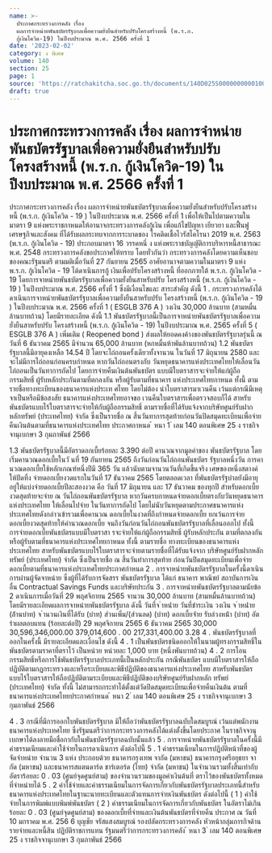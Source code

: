 ```yaml
---
name: >-
  ประกาศกระทรวงการคลัง เรื่อง
  ผลการจำหน่ายพันธบัตรรัฐบาลเพื่อความยั่งยืนสำหรับปรับโครงสร้างหนี้ (พ.ร.ก.
  กู้เงินโควิด-19) ในปีงบประมาณ พ.ศ. 2566 ครั้งที่ 1
date: '2023-02-02'
category: ง พิเศษ
volume: 140
section: 25
page: 1
source: 'https://ratchakitcha.soc.go.th/documents/140D025S0000000000100.pdf'
draft: true
---
```


# ประกาศกระทรวงการคลัง เรื่อง ผลการจำหน่ายพันธบัตรรัฐบาลเพื่อความยั่งยืนสำหรับปรับโครงสร้างหนี้ (พ.ร.ก. กู้เงินโควิด-19) ในปีงบประมาณ พ.ศ. 2566 ครั้งที่ 1

ประกาศกระทรวงการคลัง เรื่อง ผลการจำหน่ายพันธบัตรรัฐบาลเพื่อความยั่งยืนสำหรับปรับโครงสร้างหนี้ (พ.ร.ก. กู้เงินโควิด - 19 ) ในปีงบประมาณ พ.ศ. 2566 ครั้งที่ 1 เพื่อให้เป็นไปตามความในมาตรา 9 แห่งพระราชกาหนดให้อานาจกระทรวงการคลังกู้เงิน เพื่อแก้ไขปัญหา เยียวยา และฟื้นฟูเศรษฐกิจและสังคม ที่ได้รับผลกระทบจากการระบาดของ โรคติดเชื้อไวรัสโคโรนา 2019 พ.ศ. 2563 (พ.ร.ก. กู้เงินโควิด - 19) ประกอบมาตรา 16 วรรคหนึ่ ง แห่งพระราชบัญญัติการบริหารหนี้สาธารณะ พ.ศ. 2548 กระทรวงการคลังขอประกาศให้ทราบ โดยทั่วกันว่า กระทรวงการคลังโดยความเห็นชอบของคณะรัฐมนตรี ตามมติเมื่อวันที่ 27 กันยายน 2565 อาศัยอานาจตามความในมาตรา 9 แห่ง พ.ร.ก. กู้เงินโควิด - 19 ได้ดาเนินการกู้ เงินเพื่อปรับโครงสร้างหนี้ ที่ออกภายใต้ พ.ร.ก. กู้เงินโควิด - 19 โดยการจาหน่ายพันธบัตรรัฐบาลเพื่อความยั่งยืนสาหรับปรับ โครงสร้างหนี้ (พ.ร.ก. กู้เงินโควิด - 19 ) ในปีงบประมาณ พ.ศ. 2566 ครั้งที่ 1 ซึ่งมีเงื่อนไขและ สาระสำคัญ ดังนี้ 1 . กระทรวงการคลังได้ดาเนินการจาหน่ายพันธบัตรรัฐบาลเพื่อความยั่งยืนสาหรับปรับ โครงสร้างหนี้ (พ.ร.ก. กู้เงินโควิด - 19 ) ในปีงบประมาณ พ.ศ. 2566 ครั้งที่ 1 ( ESGLB 376 A ) วงเงิน 30,000 ล้านบาท (สามหมื่นล้านบาทถ้วน) โดยมีรายละเอียด ดังนี้ 1.1 พันธบัตรรัฐบาลนี้เป็นการจาหน่ายพันธบัตรรัฐบาลเพื่อความยั่งยืนสาหรับปรับ โครงสร้างหนี้ (พ.ร.ก. กู้เงินโควิด - 19) ในปีงบประมาณ พ.ศ. 2565 ครั้งที่ 5 ( ESGLB 376 A ) เพิ่มเติม ( Reopened bond ) ส่งผลให้ยอดคงค้างของพันธบัตรรัฐบาลรุ่นนี้ ณ วันที่ 6 ธันวาคม 2565 มีจำนวน 65,000 ล้านบาท (หกหมื่นห้าพันล้านบาทถ้วน) 1.2 พันธบัตรรัฐบาลนี้มีอายุคงเหลือ 14.54 ปี โดยจะไถ่ถอนครั้งเดียวทั้งจานวน ในวันที่ 17 มิถุนายน 2580 และจะไม่มีการไถ่ถอนก่อนครบกำหนด หากวันไถ่ถอนตรงกับ วันหยุดธนาคารแห่งประเทศไทยให้เลื่อนวันไถ่ถอนเป็นวันทาการถัดไป โดยการจ่ายคืนเงินต้นพันธบัตร แบบมีใบตราสารจะจ่ายให้แก่ผู้ถือกรรมสิทธิ์ ผู้รับหลักประกันตามที่ตกลงกัน หรือผู้รับตามที่ธนาคาร แห่งประเทศไทยกาหนด ทั้งนี้ ตามรายชื่อทางทะเบียนของธนาคารแห่งประเท ศไทย โดยไม่ต้อง นำใบตราสารมาเวนคืน เว้นแต่กรณีมีเหตุจาเป็นหรือมีข้อสงสัย ธนาคารแห่งประเทศไทยอาจขอ เวนคืนใบตราสารเพื่อตรวจสอบก็ได้ สาหรับพันธบัตรแบบไร้ใบตราสารจะจ่ายให้กับผู้ถือกรรมสิทธิ์ ตามรายชื่อที่ได้รับแจ้งจากบริษัทศูนย์รับฝากหลักทรัพย์ (ประเทศไทย) จำกัด ซึ่งเป็นรายชื่อ ณ สิ้นวันทาการสุดท้ายก่อนวันปิดสมุดทะเบียนเพื่อจ่ายคืนเงินต้นตามที่ธนาคารแห่งประเทศไทย ประกาศกาหนด ้ หนา 1 ่ เลม 140 ตอนพิเศษ 25 ง ราชกิจจานุเบกษา 3 กุมภาพันธ์ 2566

1.3 พันธบัตรรัฐบาลนี้มีอัตราดอกเบี้ยร้อยละ 3.390 ต่อปี คานวณจากมูลค่าของ พันธบัตรรัฐบาล โดยเริ่มคานวณดอกเบี้ยในวั นที่ 19 กันยายน 2565 ถึงวันก่อนวันไถ่ถอนพันธบัตร รัฐบาลหนึ่งวัน การคานวณดอกเบี้ยใช้หลักเกณฑ์หนึ่งปีมี 365 วัน แล้วนับตามจานวนวันที่เกิดขึ้นจริง เศษของหนึ่งสตางค์ให้ปัดทิ้ง จ่ายดอกเบี้ยงวดแรกในวันที่ 17 ธันวาคม 2565 โดยตลอดเวลา ที่พันธบัตรรัฐบำลยังมีอายุอยู่ให้แบ่งจ่ายดอกเบี้ยปีละสองงวด คือ วันที่ 17 มิถุนายน และ 17 ธันวาคม ของทุกปี สำหรับดอกเบี้ยงวดสุดท้ายจะจ่าย ณ วันไถ่ถอนพันธบัตรรัฐบาล หากวันครบกาหนดจ่ายดอกเบี้ยตรงกับวันหยุดธนาคารแห่งประเทศไทย ให้เลื่อนไปจ่าย ในวันทาการถัดไป โดยไม่นับวันหยุดตามประกาศธนาคารแห่งประเทศไทยดังกล่าวเข้ารวมเพื่อคานวณ ดอกเบี้ยในงวดที่ถึงกำหนดจ่ายดอกเบี้ย ยกเว้นการจ่ายดอกเบี้ยงวดสุดท้ายให้คำนวณดอกเบี้ย จนถึงวันก่อนวันไถ่ถอนพันธบัตรรัฐบาลที่เลื่อนออกไป ทั้งนี้ การจ่ายดอกเบี้ยพันธบัตรแบบมีใบตราสา รจะจ่ายให้แก่ผู้ถือกรรมสิทธิ์ ผู้รับหลักประกัน ตามที่ตกลงกัน หรือผู้รับตามที่ธนาคารแห่งประเทศไทยกาหนด ทั้งนี้ ตามรายชื่อ ทางทะเบียนของธนาคารแห่งประเทศไทย สาหรับพันธบัตรแบบไร้ใบตราสารจะจ่ายตามรายชื่อที่ได้รับแจ้งจาก บริษัทศูนย์รับฝากหลักทรัพย์ (ประเทศไทย) จำกัด ซึ่งเป็นรายชื่อ ณ สิ้นวันทำการสุดท้าย ก่อนวันปิดสมุดทะเบียนเพื่อจ่ายดอกเบี้ยตามที่ธนาคารแห่งประเทศไทยประกาศกำหนด 2 . การจาหน่ายพันธบัตรรัฐบาลในครั้งนี้ดาเนินการผ่านผู้จัดจาหน่าย ซึ่งผู้ที่ได้รับการจัดสรร พันธบัตรรัฐบาล ได้แก่ ธนาคาร พาณิชย์ สถาบันการเงินอื่น Contractual Savings Funds และบริษัทประกัน 3 . การจาหน่ายพันธบัตรรัฐบาลตามนัยข้อ 2 ดาเนินการเมื่อวันที่ 29 พฤศจิกายน 2565 จานวน 30,000 ล้านบาท (สามหมื่นล้านบาทถ้วน) โดยมีรายละเอียดผลการจาหน่ายพันธบัตรรัฐบาล ดังนี้ วันที่จ ําหน่ําย วันที่ชําระเงิน วงเงิน จ ําหน่ําย (ล้ํานบําท) จ ํานวนเงินที่ได้รับ (บําท) ส่วนเพิ่ม/(ส่วนลด) (บําท) ดอกเบี้ยจ่ําย รับล่วงหน้ํา (บําท) อัตรําผลตอบแทน (ร้อยละต่อปี) 29 พฤศจิกายน 2565 6 ธันวาคม 2565 30,000 30,596,346,000.00 379,014,600 . 00 217,331,400.00 3.28 4 . พันธบัตรรัฐบาลที่ออกในครั้งนี้ มีรายละเอียดและเงื่อนไข ดังนี้ 4 . 1 เป็นพันธบัตรชนิดออกให้ในนามผู้ทรงกรรมสิทธิ์ในพันธบัตรตามราคาที่ตราไว้ เป็นหน่วย หน่วยละ 1,000 บาท (หนึ่งพันบาทถ้วน) 4 . 2 การโอนกรรมสิทธิ์หรือการใช้พันธบัตรรัฐบาลประเภทนี้เป็นหลักประกัน กรณีพันธบัตร แบบมีใบตราสารให้ถือปฏิบัติตามกฎกระทรวงและหรือระเบียบและพิธีปฏิบัติของธนาคารแห่งประเทศไทย สาหรับพันธบัตรแบบไร้ใบตราสารให้ถือปฏิบัติตามระเบียบและพิธีปฏิบัติของบริษัทศูนย์รับฝากหลัก ทรัพย์ (ประเทศไทย) จำกัด ทั้งนี้ ไม่สามารถกระทำได้ตั้งแต่วัดปิดสมุดทะเบียนเพื่อจ่ายคืนเงินต้น ตามที่ธนาคารแห่งประเทศไทยประกาศกำหนด ้ หนา 2 ่ เลม 140 ตอนพิเศษ 25 ง ราชกิจจานุเบกษา 3 กุมภาพันธ์ 2566

4 . 3 กรณีที่มีการออกใบพันธบัตรรัฐบาล มิให้ถือว่าพันธบัตรรัฐบาลฉบับใดสมบูรณ์ เว้นแต่พนักงานธนาคารแห่งประเทศไทย ซึ่งรัฐมนตรีว่าการกระทรวงการคลังได้แต่งตั้งขึ้นโดยประกาศ ในราชกิจจานุเบกษาได้ลงลายมือชื่อกากับในพันธบัตรรัฐบาลฉบับนั้นแล้ว 5 . การจาหน่ายพันธบัตรรัฐบาลในครั้งนี้มีค่าธรรมเนียมและค่าใช้จ่ายในการดาเนินการ ดังต่อไปนี้ 5 . 1 ค่าธรรมเนียมในการปฏิบัติหน้าที่ของผู้ จัดจำหน่าย จำนวน 3 แห่ง ประกอบด้วย ธนาคารกรุงเทพ จากัด (มหาชน) ธนาคารกรุงศรีอยุธยา จากัด (มหาชน) และธนาคารสแตนดาร์ด ชาร์เตอร์ด (ไทย) จำกัด (มหาชน) ในจำนวนรวมทั้งสิ้นเท่ากับอัตราร้อยละ 0 . 03 (ศูนย์จุดศูนย์สาม) ของจำนวนรวมของมูลค่าเงินต้นที่ ตราไว้ของพันธบัตรทั้งหมดที่จำหน่ายได้ 5 . 2 ค่าใช้จ่ายและค่าธรรมเนียมในการจัดการเกี่ยวกับพันธบัตรรัฐบาลประเภทนี้สำหรับ ธนาคารแห่งประเทศไทยในฐานะนายทะเบียนและตัวแทนการจ่ายเงินพันธบัตร ดังต่อไปนี้ ( 1 ) ค่าใช้จ่ายในการพิมพ์แบบพิมพ์พันธบัตร ( 2 ) ค่าธรรมเนียมในการจัดการเกี่ยวกับพันธบัตร ในอัตราไม่เกินร้อยละ 0 . 03 (ศูนย์จุดศูนย์สาม) ของดอกเบี้ยที่จ่ายและเงินต้นพันธบัตรที่จ่ายคืน ประกาศ ณ วันที่ 10 มกราคม พ.ศ. 256 6 บุญชัย จรัสแสงสมบูรณ์ รองปลัดกระทรวงการคลัง หัวหน้ากลุ่มภารกิจด้านรายจ่ายและหนี้สิน ปฏิบัติราชการแทน รัฐมนตรีว่าการกระทรวงการคลัง ้ หนา 3 ่ เลม 140 ตอนพิเศษ 25 ง ราชกิจจานุเบกษา 3 กุมภาพันธ์ 2566
